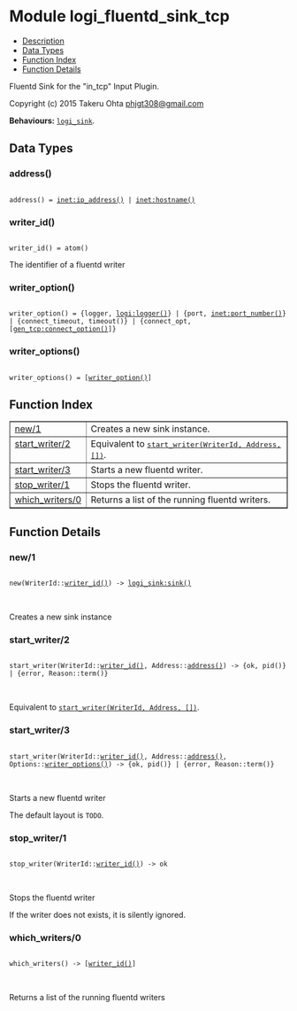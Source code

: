 

# Module logi_fluentd_sink_tcp #
* [Description](#description)
* [Data Types](#types)
* [Function Index](#index)
* [Function Details](#functions)

Fluentd Sink for the "in_tcp" Input Plugin.

Copyright (c) 2015 Takeru Ohta <phjgt308@gmail.com>

__Behaviours:__ [`logi_sink`](logi_sink.md).

<a name="types"></a>

## Data Types ##




### <a name="type-address">address()</a> ###


<pre><code>
address() = <a href="inet.md#type-ip_address">inet:ip_address()</a> | <a href="inet.md#type-hostname">inet:hostname()</a>
</code></pre>




### <a name="type-writer_id">writer_id()</a> ###


<pre><code>
writer_id() = atom()
</code></pre>

 The identifier of a fluentd writer



### <a name="type-writer_option">writer_option()</a> ###


<pre><code>
writer_option() = {logger, <a href="logi.md#type-logger">logi:logger()</a>} | {port, <a href="inet.md#type-port_number">inet:port_number()</a>} | {connect_timeout, timeout()} | {connect_opt, [<a href="gen_tcp.md#type-connect_option">gen_tcp:connect_option()</a>]}
</code></pre>




### <a name="type-writer_options">writer_options()</a> ###


<pre><code>
writer_options() = [<a href="#type-writer_option">writer_option()</a>]
</code></pre>

<a name="index"></a>

## Function Index ##


<table width="100%" border="1" cellspacing="0" cellpadding="2" summary="function index"><tr><td valign="top"><a href="#new-1">new/1</a></td><td>Creates a new sink instance.</td></tr><tr><td valign="top"><a href="#start_writer-2">start_writer/2</a></td><td>Equivalent to <a href="#start_writer-3"><tt>start_writer(WriterId, Address, [])</tt></a>.</td></tr><tr><td valign="top"><a href="#start_writer-3">start_writer/3</a></td><td>Starts a new fluentd writer.</td></tr><tr><td valign="top"><a href="#stop_writer-1">stop_writer/1</a></td><td>Stops the fluentd writer.</td></tr><tr><td valign="top"><a href="#which_writers-0">which_writers/0</a></td><td>Returns a list of the running fluentd writers.</td></tr></table>


<a name="functions"></a>

## Function Details ##

<a name="new-1"></a>

### new/1 ###

<pre><code>
new(WriterId::<a href="#type-writer_id">writer_id()</a>) -&gt; <a href="logi_sink.md#type-sink">logi_sink:sink()</a>
</code></pre>
<br />

Creates a new sink instance

<a name="start_writer-2"></a>

### start_writer/2 ###

<pre><code>
start_writer(WriterId::<a href="#type-writer_id">writer_id()</a>, Address::<a href="#type-address">address()</a>) -&gt; {ok, pid()} | {error, Reason::term()}
</code></pre>
<br />

Equivalent to [`start_writer(WriterId, Address, [])`](#start_writer-3).

<a name="start_writer-3"></a>

### start_writer/3 ###

<pre><code>
start_writer(WriterId::<a href="#type-writer_id">writer_id()</a>, Address::<a href="#type-address">address()</a>, Options::<a href="#type-writer_options">writer_options()</a>) -&gt; {ok, pid()} | {error, Reason::term()}
</code></pre>
<br />

Starts a new fluentd writer

The default layout is `TODO`.

<a name="stop_writer-1"></a>

### stop_writer/1 ###

<pre><code>
stop_writer(WriterId::<a href="#type-writer_id">writer_id()</a>) -&gt; ok
</code></pre>
<br />

Stops the fluentd writer

If the writer does not exists, it is silently ignored.

<a name="which_writers-0"></a>

### which_writers/0 ###

<pre><code>
which_writers() -&gt; [<a href="#type-writer_id">writer_id()</a>]
</code></pre>
<br />

Returns a list of the running fluentd writers

